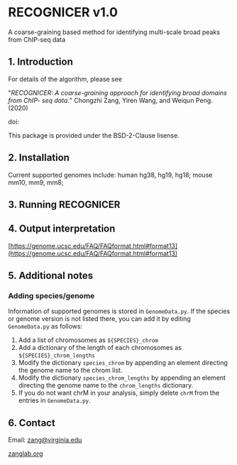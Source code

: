 # **RECOGNICER  v1.0**

A coarse-graining based method for identifying multi-scale broad peaks from ChIP-seq data

## 1. Introduction

For details of the algorithm, please see

"*RECOGNICER: A coarse-graining approach for identifying broad domains from ChIP- seq data.*" Chongzhi Zang, Yiren Wang, and Weiqun Peng.(2020)

doi:

This package is provided under the BSD-2-Clause lisense.


## 2. Installation

Current supported genomes include: human hg38, hg19, hg18; mouse mm10, mm9, mm8; 

## 3. Running RECOGNICER

## 4. Output interpretation


[https://genome.ucsc.edu/FAQ/FAQformat.html#format13](https://genome.ucsc.edu/FAQ/FAQformat.html#format13)

## 5. Additional notes

### Adding species/genome

Information of supported genomes is stored in `GenomeData.py`. If the species or genome version is not listed there, you can add it by editing `GenomeData.py` as follows:
1. Add a list of chromosomes as `${SPECIES}_chrom`
2. Add a dictionary of the length of each chromosomes as `${SPECIES}_chrom_lengths`
3. Modify the dictionary `species_chrom` by appending an element directing the genome name to the chrom list.
4. Modify the dictionary `species_chrom_lengths` by appending an element directing the genome name to the `chrom_lengths` dictionary.
5. If you do not want chrM in your analysis, simply delete `chrM` from the entries in `GenomeData.py`.


## 6. Contact

Email: zang@virginia.edu

[zanglab.org](http://zanglab.org)